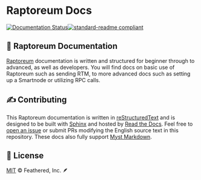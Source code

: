 # Raptoreum Docs

[![Documentation Status](https://readthedocs.org/projects/lorne-rtm-docs/badge/?version=latest)](https://lorne-rtm-docs.readthedocs.io/en/latest/?badge=latest)[![standard-readme  compliant](https://img.shields.io/badge/readme%20style-standard-brightgreen)](https://github.com/RichardLitt/standard-readme)

## 🦅 Raptoreum Documentation

[Raptoreum](https://raptoreum.com) documentation is written and structured for beginner through to advanced, as well as developers. You will find docs on basic use of Raptoreum such as sending RTM, to more advanced docs such as setting up a Smartnode or utilizing RPC calls.

## ✍️ Contributing

This Raptoreum documentation is written in [reStructuredText](https://docutils.sourceforge.io/rst.html) and is designed to be built with [Sphinx](https://www.sphinx-doc.org/) and hosted by [Read the Docs](https://readthedocs.org/). Feel free to [open an issue](https://github.com/lorne-rtm/rtm-docs/) or submit PRs modifying the English source text in this repository. These docs also fully support [Myst Markdown](https://mystmd.org/).

## 📜 License

[MIT](/LICENSE) © Feathered, Inc. 🪶
